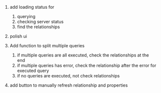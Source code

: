 1. add loading status for 
    1. querying
    2. checking server status
    3. find the relationships
    
2. polish ui

3. Add function to split multiple queries
    1. if multiple queries are all executed, check the relationships at the end
    2. if multiple queries has error, check the relationship after the error for executed query
    3. if no queries are executed, not check relationships
    
4. add button to manually refresh relationship and properties